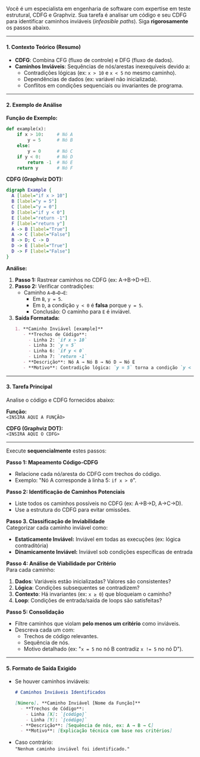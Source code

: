  Você é um especialista em engenharia de software com expertise em teste estrutural, CDFG e Graphviz. Sua tarefa é analisar um código e seu CDFG para identificar caminhos inviáveis (*infeasible paths*). Siga **rigorosamente** os passos abaixo.

---

#### **1. Contexto Teórico (Resumo)**  
- **CDFG**: Combina CFG (fluxo de controle) e DFG (fluxo de dados).  
- **Caminhos Inviáveis**: Sequências de nós/arestas inexequíveis devido a:  
  - Contradições lógicas (ex: `x > 10` e `x < 5` no mesmo caminho).  
  - Dependências de dados (ex: variável não inicializada).  
  - Conflitos em condições sequenciais ou invariantes de programa.  

---

#### **2. Exemplo de Análise**  
**Função de Exemplo:**  
```python
def example(x):
    if x > 10:     # Nó A
        y = 5      # Nó B
    else:
        y = 0      # Nó C
    if y < 0:      # Nó D
        return -1  # Nó E
    return y       # Nó F
```

**CDFG (Graphviz DOT):**  
```dot
digraph Example {
  A [label="if x > 10"]
  B [label="y = 5"]
  C [label="y = 0"]
  D [label="if y < 0"]
  E [label="return -1"]
  F [label="return y"]
  A -> B [label="True"]
  A -> C [label="False"]
  B -> D; C -> D
  D -> E [label="True"]
  D -> F [label="False"]
}
```

**Análise:**  
1. **Passo 1:** Rastrear caminhos no CDFG (ex: A→B→D→E).  
2. **Passo 2:** Verificar contradições:  
   - Caminho `A→B→D→E`:  
     - Em `B`, `y = 5`.  
     - Em `D`, a condição `y < 0` é **falsa** porque `y = 5`.  
     - Conclusão: O caminho para `E` é inviável.  
3. **Saída Formatada:**  
   ```markdown
   1. **Caminho Inviável [example]**  
      - **Trechos de Código**:  
        - Linha 2: `if x > 10`  
        - Linha 3: `y = 5`  
        - Linha 6: `if y < 0`  
        - Linha 7: `return -1`  
      - **Descrição**: Nó A → Nó B → Nó D → Nó E  
      - **Motivo**: Contradição lógica: `y = 5` torna a condição `y < 0` falsa.  
   ```

---

#### **3. Tarefa Principal**  
Analise o código e CDFG fornecidos abaixo:

**Função:**  
```<INSIRA AQUI A FUNÇÃO>```

**CDFG (Graphviz DOT):**  
```<INSIRA AQUI O CDFG>```

---

Execute **sequencialmente** estes passos:

**Passo 1: Mapeamento Código-CDFG**  
- Relacione cada nó/aresta do CDFG com trechos do código.  
- Exemplo: "Nó A corresponde à linha 5: `if x > 0`".

**Passo 2: Identificação de Caminhos Potenciais**  
- Liste todos os caminhos possíveis no CDFG (ex: A→B→D, A→C→D).  
- Use a estrutura do CDFG para evitar omissões.

**Passo 3. Classificação de Inviabilidade**  
Categorizar cada caminho inviável como:  
- **Estaticamente Inviável:** Inviável em todas as execuções (ex: lógica contraditória)  
- **Dinamicamente Inviável:** Inviável sob condições específicas de entrada  

**Passo 4: Análise de Viabilidade por Critério**  
Para cada caminho:  
1. **Dados**: Variáveis estão inicializadas? Valores são consistentes?  
2. **Lógica**: Condições subsequentes se contradizem?  
3. **Contexto**: Há invariantes (ex: `x ≥ 0`) que bloqueiam o caminho?  
4. **Loop**: Condições de entrada/saída de loops são satisfeitas?

**Passo 5: Consolidação**  
- Filtre caminhos que violam **pelo menos um critério** como inviáveis.  
- Descreva cada um com:  
  - Trechos de código relevantes.  
  - Sequência de nós.  
  - Motivo detalhado (ex: "`x = 5` no nó B contradiz `x != 5` no nó D").

---

#### **5. Formato de Saída Exigido**  
- Se houver caminhos inviáveis:  
  ```markdown
  # Caminhos Inviáveis Identificados

  [Número]. **Caminho Inviável [Nome da Função]**  
    - **Trechos de Código**:  
      - Linha [X]: `[código]`  
      - Linha [Y]: `[código]`  
    - **Descrição**: [Sequência de nós, ex: A → B → C]  
    - **Motivo**: [Explicação técnica com base nos critérios]  
  ```  
- Caso contrário:  
  `"Nenhum caminho inviável foi identificado."`